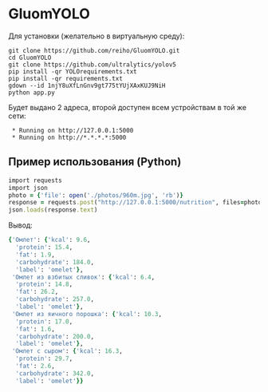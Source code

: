 # GluomYOLO
Для установки (желательно в виртуальную среду):
```
git clone https://github.com/reiho/GluomYOLO.git
cd GluomYOLO
git clone https://github.com/ultralytics/yolov5
pip install -qr YOLOrequirements.txt
pip install -qr requirements.txt
gdown --id 1njY8uXfLnGnv9gt775tYUjXAxKUJ9NiH
python app.py
```
Будет выдано 2 адреса, второй доступен всем устройствам в той же сети:
```
 * Running on http://127.0.0.1:5000
 * Running on http://*.*.*.*:5000
```

## Пример использования (Python)
```ruby
import requests
import json
photo = {'file': open('./photos/960m.jpg', 'rb')}
response = requests.post("http://127.0.0.1:5000/nutrition", files=photo)
json.loads(response.text)
```
Вывод:
```ruby
{'Омлет': {'kcal': 9.6,
  'protein': 15.4,
  'fat': 1.9,
  'carbohydrate': 184.0,
  'label': 'omelet'},
 'Омлет из взбитых сливок': {'kcal': 6.4,
  'protein': 14.8,
  'fat': 26.2,
  'carbohydrate': 257.0,
  'label': 'omelet'},
 'Омлет из яичного порошка': {'kcal': 10.3,
  'protein': 17.0,
  'fat': 1.6,
  'carbohydrate': 200.0,
  'label': 'omelet'},
 'Омлет с сыром': {'kcal': 16.3,
  'protein': 29.7,
  'fat': 2.6,
  'carbohydrate': 342.0,
  'label': 'omelet'}}
  ```
